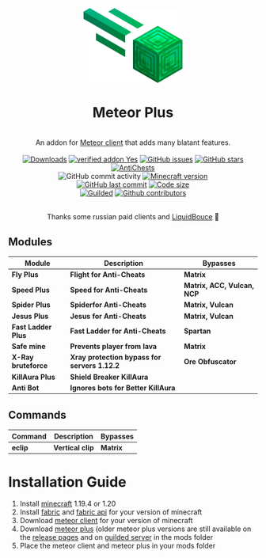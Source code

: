 <div align="center">
	<img src="src/main/resources/assets/plus/logo.png" alt="meteor-plus" width="200px"/>
	<h1>Meteor Plus</h1>
	<br>
		An addon for <a href="https://github.com/MeteorDevelopment/meteor-client">Meteor client</a> that adds many blatant features.
	<br>
	</br>
	<a href="https://github.com/Nekiplay/MeteorPlus/releases"><img src="https://img.shields.io/github/downloads/Nekiplay/MeteorPlus/total" alt="Downloads"/></a>
    <a href="https://anticope.ml/addons/?addon=Nekiplay%2FMeteorPlus"><img src="https://img.shields.io/badge/verified%20addon-Yes-blueviolet" alt="verified addon Yes"/></a>
	<a href="https://GitHub.com/Nekiplay/MeteorPlus/issues/"><img src="https://img.shields.io/github/issues/Nekiplay/MeteorPlus" alt="GitHub issues"/></a>
	<a href="https://github.com/Nekiplay/MeteorPlus/stargazers"><img src="https://badgen.net/github/stars/Nekiplay/MeteorPlus" alt="GitHub stars"/></a>
	<br>
	<a href="https://github.com/Nekiplay/MeteorPlus/blob/main/ac-tests.md"><img src="https://img.shields.io/badge/Anticheats-AAC%2C%20Spartan%2C%20Vulcan%2C%20Matrix%2C%20Wraith%2C%20NCP-brightgreen" alt="AntiChests" /></a>
	<br>
	<img src="https://img.shields.io/github/commit-activity/w/MeteorDevelopment/meteor-client" alt="GitHub commit activity"/>
	<a href="https://www.minecraft.net/"><img src="https://img.shields.io/badge/minecraft%20version-1.19.4-brightgreen" alt="Minecraft version"/></a>
	<br>
	<a href="https://github.com/Nekiplay/MeteorPlus/commits/main"><img src="https://img.shields.io/github/last-commit/Nekiplay/MeteorPlus" alt="GitHub last commit"/></a>
	<a href="https://github.com/Nekiplay/MeteorPlus"><img src="https://img.shields.io/github/languages/code-size/Nekiplay/MeteorPlus" alt="Code size"/></a>
	<br>
	<a href="https://www.guilded.gg/i/27dAlJKk"><img src="https://shields.yoki-labs.xyz/shields/i/27dAlJKk" alt="Guilded"/></a>
	<a href="https://github.com/Nekiplay/MeteorPlus/graphs/contributors"><img src="https://img.shields.io/github/contributors/Nekiplay/MeteorPlus" alt="Github contributors"/></a>
	<br>
	</br>
	<p>Thanks some russian paid clients and <a href="https://github.com/CCBlueX/LiquidBounce">LiquidBouce</a> 🤫</p>
</div>

## Modules
| Module | Description | Bypasses |
|--|--|--|
| **Fly Plus** | **Flight for Anti-Cheats** | **Matrix** |
| **Speed Plus** | **Speed for Anti-Cheats** |  **Matrix, ACC, Vulcan, NCP**  |
| **Spider Plus** | **Spiderfor Anti-Cheats** | **Matrix, Vulcan** |
| **Jesus Plus** | **Jesus for Anti-Cheats** | **Matrix, Vulcan** |
| **Fast Ladder Plus** | **Fast Ladder for Anti-Cheats** | **Spartan** |
| **Safe mine** | **Prevents player from lava** | **Matrix** |
| **X-Ray bruteforce** | **Xray protection bypass for servers 1.12.2** | **Ore Obfuscator** |
| **KillAura Plus** | **Shield Breaker KillAura** | |
| **Anti Bot** | **Ignores bots for Better KillAura** | |

## Commands
| Command | Description | Bypasses |
|--|--|--|
| **eclip** | **Vertical clip** | **Matrix** |

# Installation Guide
1. Install [minecraft](https://www.minecraft.net) 1.19.4 or 1.20
2. Install [fabric](https://fabricmc.net) and [fabric api](https://www.curseforge.com/minecraft/mc-mods/fabric-api) for your version of minecraft
3. Download [meteor client](https://meteorclient.com) for your version of minecraft
4. Download [meteor plus](https://github.com/Nekiplay/MeteorPlus/releases) (older meteor plus versions are still available on the [release pages](https://github.com/Nekiplay/MeteorPlus/releases) and on [guilded server](https://www.guilded.gg/i/27dAlJKk) in the mods folder
5. Place the meteor client and meteor plus in your mods folder
